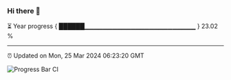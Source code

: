 ### Hi there 👋

⏳ Year progress { ██████▁▁▁▁▁▁▁▁▁▁▁▁▁▁▁▁▁▁▁▁▁▁▁▁ } 23.02 %

---

⏰ Updated on Mon, 25 Mar 2024 06:23:20 GMT

![Progress Bar CI](https://github.com/ZhaoGui/ZhaoGui/workflows/Progress%20Bar%20CI/badge.svg)
